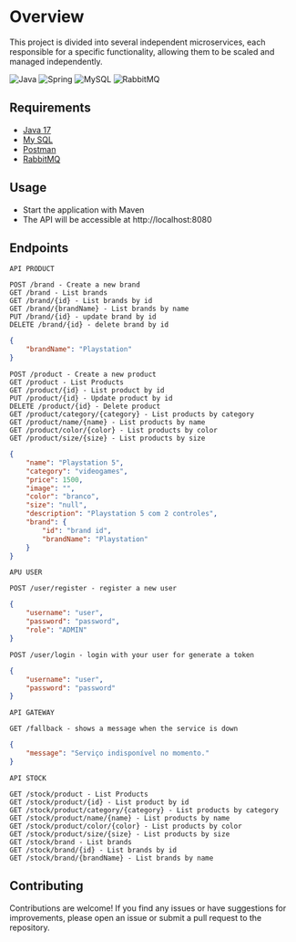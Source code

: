 # Overview
This project is divided into several independent microservices, each responsible for a specific functionality, allowing them to be scaled and managed independently.

![Java](https://img.shields.io/badge/java-%23ED8B00.svg?style=for-the-badge&logo=openjdk&logoColor=white) ![Spring](https://img.shields.io/badge/spring-%236DB33F.svg?style=for-the-badge&logo=spring&logoColor=white) ![MySQL](https://img.shields.io/badge/mysql-%2300f.svg?style=for-the-badge&logo=mysql&logoColor=white) ![RabbitMQ](https://img.shields.io/badge/Rabbitmq-FF6600?style=for-the-badge&logo=rabbitmq&logoColor=white)


## Requirements
- [Java 17](https://www.oracle.com/java/technologies/downloads/#jdk17-windows)
- [My SQL](https://www.mysql.com/downloads/)
- [Postman](https://www.postman.com/downloads)
- [RabbitMQ](https://www.rabbitmq.com/download.html)

## Usage
- Start the application with Maven
- The API will be accessible at http://localhost:8080

## Endpoints
`API PRODUCT`
```
POST /brand - Create a new brand
GET /brand - List brands
GET /brand/{id} - List brands by id
GET /brand/{brandName} - List brands by name
PUT /brand/{id} - update brand by id
DELETE /brand/{id} - delete brand by id
```
```json
{
    "brandName": "Playstation"
}
```

```
POST /product - Create a new product
GET /product - List Products
GET /product/{id} - List product by id
PUT /product/{id} - Update product by id
DELETE /product/{id} - Delete product
GET /product/category/{category} - List products by category
GET /product/name/{name} - List products by name
GET /product/color/{color} - List products by color
GET /product/size/{size} - List products by size
```
```json
{
    "name": "Playstation 5",
    "category": "videogames",
    "price": 1500,
    "image": "",
    "color": "branco",
    "size": "null",
    "description": "Playstation 5 com 2 controles",
    "brand": {
        "id": "brand id",
        "brandName": "Playstation"
    }
}
```

`APU USER`
```
POST /user/register - register a new user
```
```json
{
    "username": "user",
    "password": "password",
    "role": "ADMIN"
}
```
```
POST /user/login - login with your user for generate a token
```
```json
{
    "username": "user",
    "password": "password"
}
```

`API GATEWAY`
```
GET /fallback - shows a message when the service is down
```
````json
{
    "message": "Serviço indisponível no momento."
}
````

`API STOCK`
```
GET /stock/product - List Products
GET /stock/product/{id} - List product by id
GET /stock/product/category/{category} - List products by category
GET /stock/product/name/{name} - List products by name
GET /stock/product/color/{color} - List products by color
GET /stock/product/size/{size} - List products by size
GET /stock/brand - List brands
GET /stock/brand/{id} - List brands by id
GET /stock/brand/{brandName} - List brands by name
```

## Contributing

Contributions are welcome! If you find any issues or have suggestions for improvements, please open an issue or submit a pull request to the repository.
